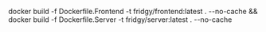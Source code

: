 docker build -f Dockerfile.Frontend -t fridgy/frontend:latest . --no-cache && docker build -f Dockerfile.Server -t fridgy/server:latest . --no-cache